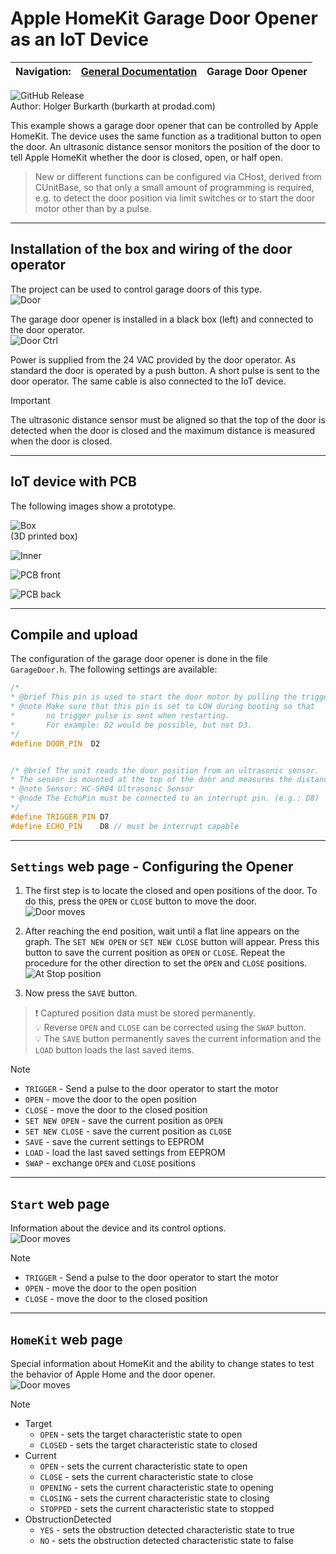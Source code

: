 ﻿# Apple HomeKit Garage Door Opener as an IoT Device  

 Navigation: | [General Documentation](../../README.md) | **Garage Door Opener** |
|-|-|-|  

![GitHub Release](https://img.shields.io/github/v/release/HolgerBurkarth/HomeKit-ESP8266?display_name=release)  
Author: Holger Burkarth (burkarth at prodad.com)

This example shows a garage door opener that can be controlled by
Apple HomeKit. The device uses the same function as a traditional
button to open the door. An ultrasonic distance sensor monitors
the position of the door to tell Apple HomeKit whether the door
is closed, open, or half open.

> New or different functions can be configured via CHost, derived
from CUnitBase, so that only a small amount of programming is
required, e.g. to detect the door position via limit switches or
to start the door motor other than by a pulse.

---

## Installation of the box and wiring of the door operator

The project can be used to control garage doors of this type.  
![Door](../../media/en-hw-garage01.jpg)

The garage door opener is installed in a black box (left) and connected to the door operator.  
![Door Ctrl](../../media/en-hw-garage04.jpg)

Power is supplied from the 24 VAC provided by the door operator. As standard the door is
operated by a push button. A short pulse is sent to the door operator. The same cable
is also connected to the IoT device.  
> [!IMPORTANT]
> The ultrasonic distance sensor must be aligned so that the
top of the door is detected when the door is closed and the maximum distance is measured
when the door is closed.

---

## IoT device with PCB

The following images show a prototype.

![Box](../../media/en-hw-garage05.jpg)   
(3D printed box)

![Inner](../../media/en-hw-garage06.jpg)

![PCB front](../../media/en-hw-garage03.jpg)

![PCB back](../../media/en-hw-garage02.jpg)

---

## Compile and upload

The configuration of the garage door opener is done in the file `GarageDoor.h`. The following settings are available:

```cpp
/*
* @brief This pin is used to start the door motor by pulling the trigger pin HIGH for 100 ms.
* @note Make sure that this pin is set to LOW during booting so that
*       no trigger pulse is sent when restarting.
*       For example: D2 would be possible, but not D3.
*/
#define DOOR_PIN  D2


/* @brief The unit reads the door position from an ultrasonic sensor.
* The sensor is mounted at the top of the door and measures the distance to the door.
* @note Sensor: HC-SR04 Ultrasonic Sensor
* @node The EchoPin must be connected to an interrupt pin. (e.g.: D8)
*/
#define TRIGGER_PIN D7
#define ECHO_PIN    D8 // must be interrupt capable

```

---

## `Settings` web page - Configuring the Opener

1. The first step is to locate the closed and open positions of the door.
To do this, press the `OPEN` or `CLOSE` button to move the door.  
![Door moves](../../media/en-hp-garage03.jpg)

2. After reaching the end position, wait until a flat line appears on the graph.
The `SET NEW OPEN` or `SET NEW CLOSE` button will appear. Press this button to save
the current position as `OPEN` or `CLOSE`. Repeat the procedure for the other
direction to set the `OPEN` and `CLOSE` positions.  
![At Stop position](../../media/en-hp-garage02.jpg)

3. Now press the `SAVE` button.

> :exclamation: Captured position data must be stored permanently.  
> :bulb: Reverse `OPEN` and `CLOSE` can be corrected using the `SWAP` button.  
> :bulb: The `SAVE` button permanently saves the current information and the `LOAD` button loads the last saved items.  

> [!NOTE]
>  - `TRIGGER` - Send a pulse to the door operator to start the motor 
>  - `OPEN` - move the door to the open position
>  - `CLOSE` - move the door to the closed position
>  - `SET NEW OPEN` - save the current position as `OPEN`
>  - `SET NEW CLOSE` - save the current position as `CLOSE`
>  - `SAVE` - save the current settings to EEPROM
>  - `LOAD` - load the last saved settings from EEPROM
>  - `SWAP` - exchange `OPEN` and `CLOSE` positions

---

## `Start` web page

Information about the device and its control options.  
![Door moves](../../media/en-hp-garage05.jpg)

> [!NOTE]
>  - `TRIGGER` - Send a pulse to the door operator to start the motor 
>  - `OPEN` - move the door to the open position
>  - `CLOSE` - move the door to the closed position

---

## `HomeKit` web page

Special information about HomeKit and the ability to change states to test
the behavior of Apple Home and the door opener.  
![Door moves](../../media/en-hp-garage04.jpg)

> [!NOTE]
>  - Target
>    - `OPEN` - sets the target characteristic state to open
>    - `CLOSED` - sets the target characteristic state to closed
>  - Current
>    - `OPEN` - sets the current characteristic state to open
>    - `CLOSE` - sets the current characteristic state to close
>    - `OPENING` - sets the current characteristic state to opening
>    - `CLOSING` - sets the current characteristic state to closing
>    - `STOPPED` - sets the current characteristic state to stopped
>  - ObstructionDetected
>    - `YES` - sets the obstruction detected characteristic state to true
>    - `NO` - sets the obstruction detected characteristic state to false
